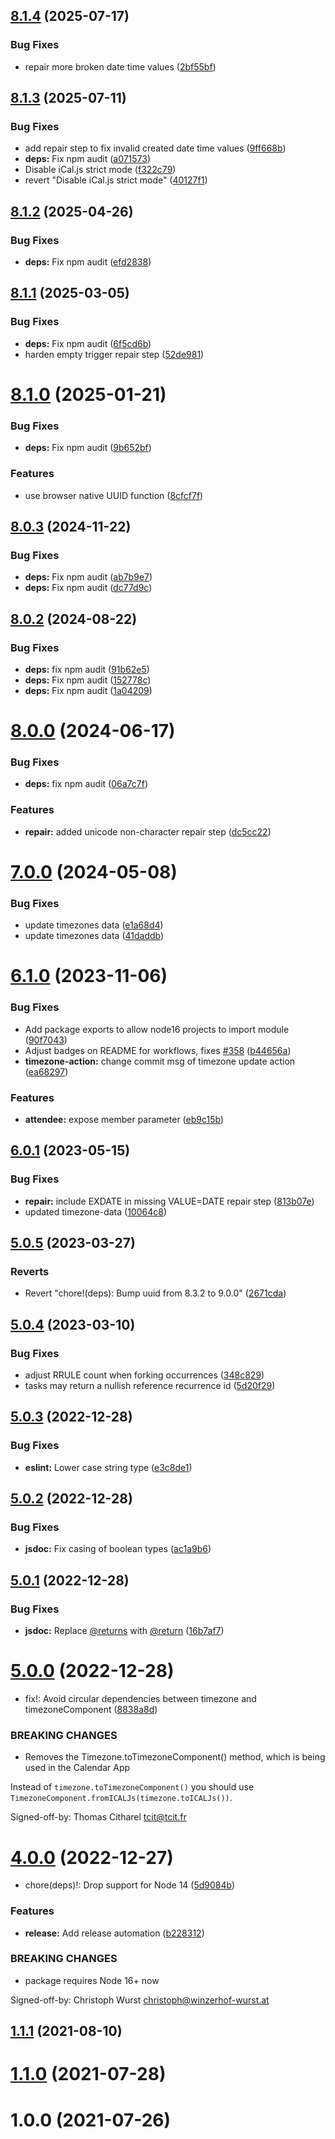 ## [8.1.4](https://github.com/nextcloud/calendar-js/compare/v8.1.3...v8.1.4) (2025-07-17)


### Bug Fixes

* repair more broken date time values ([2bf55bf](https://github.com/nextcloud/calendar-js/commit/2bf55bfb8f5ef888cf09459a34ef78112be8902e))



## [8.1.3](https://github.com/nextcloud/calendar-js/compare/v8.1.2...v8.1.3) (2025-07-11)


### Bug Fixes

* add repair step to fix invalid created date time values ([9ff668b](https://github.com/nextcloud/calendar-js/commit/9ff668b3c0ca7f7ba96fee483ee56256b31a7e4f))
* **deps:** Fix npm audit ([a071573](https://github.com/nextcloud/calendar-js/commit/a0715737c11e7bd3d0297340cf5bba4565e902ad))
* Disable iCal.js strict mode ([f322c79](https://github.com/nextcloud/calendar-js/commit/f322c79bcad2d1e87b5a4326c3815309a0f88661))
* revert "Disable iCal.js strict mode" ([40127f1](https://github.com/nextcloud/calendar-js/commit/40127f1f0aa211d2288841ff272f5b9a79f01c27))



## [8.1.2](https://github.com/nextcloud/calendar-js/compare/v8.1.1...v8.1.2) (2025-04-26)


### Bug Fixes

* **deps:** Fix npm audit ([efd2838](https://github.com/nextcloud/calendar-js/commit/efd283809db6569d7c069bb44e2c46d81797e7c0))



## [8.1.1](https://github.com/nextcloud/calendar-js/compare/v8.1.0...v8.1.1) (2025-03-05)


### Bug Fixes

* **deps:** Fix npm audit ([6f5cd6b](https://github.com/nextcloud/calendar-js/commit/6f5cd6be593905245388645f679d3bc54c3deca9))
* harden empty trigger repair step ([52de981](https://github.com/nextcloud/calendar-js/commit/52de98121ba34064e7d2badd2da922e28cb0a218))



# [8.1.0](https://github.com/nextcloud/calendar-js/compare/v8.0.3...v8.1.0) (2025-01-21)


### Bug Fixes

* **deps:** Fix npm audit ([9b652bf](https://github.com/nextcloud/calendar-js/commit/9b652bfcb35d31b944d03a013e40d959c9f9c3b6))


### Features

* use browser native UUID function ([8cfcf7f](https://github.com/nextcloud/calendar-js/commit/8cfcf7f667bd77a44a28b35359b29784a331304e))



## [8.0.3](https://github.com/nextcloud/calendar-js/compare/v8.0.2...v8.0.3) (2024-11-22)


### Bug Fixes

* **deps:** Fix npm audit ([ab7b9e7](https://github.com/nextcloud/calendar-js/commit/ab7b9e71754effb6e8d8e24707975e13178e5f79))
* **deps:** Fix npm audit ([dc77d9c](https://github.com/nextcloud/calendar-js/commit/dc77d9c6a7222149bd0503eabb0eeab17733a034))



## [8.0.2](https://github.com/nextcloud/calendar-js/compare/v8.0.0...v8.0.2) (2024-08-22)


### Bug Fixes

* **deps:** fix npm audit ([91b62e5](https://github.com/nextcloud/calendar-js/commit/91b62e545bae64ab97b2d559bd07cb800befbd8c))
* **deps:** Fix npm audit ([152778c](https://github.com/nextcloud/calendar-js/commit/152778cc4d0b96ee866b8b281dae6637cd1f9a62))
* **deps:** Fix npm audit ([1a04209](https://github.com/nextcloud/calendar-js/commit/1a04209a76deba87129ccea6e2c67c65e314264c))



# [8.0.0](https://github.com/nextcloud/calendar-js/compare/v7.0.0...v8.0.0) (2024-06-17)


### Bug Fixes

* **deps:** fix npm audit ([06a7c7f](https://github.com/nextcloud/calendar-js/commit/06a7c7f7e744bb083ba250fa1159161109037bb5))


### Features

* **repair:** added unicode non-character repair step ([dc5cc22](https://github.com/nextcloud/calendar-js/commit/dc5cc22299e7288f9cfe1a398043c515c18af14c))



# [7.0.0](https://github.com/nextcloud/calendar-js/compare/v6.1.0...v7.0.0) (2024-05-08)


### Bug Fixes

* update timezones data ([e1a68d4](https://github.com/nextcloud/calendar-js/commit/e1a68d4e608f92b7405e13ca0ffc23b54682636d))
* update timezones data ([41daddb](https://github.com/nextcloud/calendar-js/commit/41daddb3ab4ccad8c58a2ccb818aeaa46b363778))



# [6.1.0](https://github.com/nextcloud/calendar-js/compare/v6.0.1...v6.1.0) (2023-11-06)


### Bug Fixes

* Add package exports to allow node16 projects to import module ([90f7043](https://github.com/nextcloud/calendar-js/commit/90f7043e0dec3c1f0ba806e2f1fa77cdcd7f1dab))
* Adjust badges on README for workflows, fixes [#358](https://github.com/nextcloud/calendar-js/issues/358) ([b44656a](https://github.com/nextcloud/calendar-js/commit/b44656ab4287fc4d492b7939dc34b877461e8acd))
* **timezone-action:** change commit msg of timezone update action ([ea68297](https://github.com/nextcloud/calendar-js/commit/ea682979440341816f61d5a99e5d7967a47c96e0))


### Features

* **attendee:** expose member parameter ([eb9c15b](https://github.com/nextcloud/calendar-js/commit/eb9c15bee5e22d6adf2b4c80ca78c784e33c9ef8))



## [6.0.1](https://github.com/nextcloud/calendar-js/compare/v5.0.5...v6.0.1) (2023-05-15)


### Bug Fixes

* **repair:** include EXDATE in missing VALUE=DATE repair step ([813b07e](https://github.com/nextcloud/calendar-js/commit/813b07ea361d20d17c8ad3989da00d8576dcd55e))
* updated timezone-data ([10064c8](https://github.com/nextcloud/calendar-js/commit/10064c8919065ba6a927d798806197d96b65ec6f))



## [5.0.5](https://github.com/nextcloud/calendar-js/compare/v5.0.4...v5.0.5) (2023-03-27)


### Reverts

* Revert "chore!(deps): Bump uuid from 8.3.2 to 9.0.0" ([2671cda](https://github.com/nextcloud/calendar-js/commit/2671cda40116632555430271f7147330bc64d84c))



## [5.0.4](https://github.com/nextcloud/calendar-js/compare/v5.0.3...v5.0.4) (2023-03-10)


### Bug Fixes

* adjust RRULE count when forking occurrences ([348c829](https://github.com/nextcloud/calendar-js/commit/348c829667c77712ab46a27a54ddf85ab05a0a02))
* tasks may return a nullish reference recurrence id ([5d20f29](https://github.com/nextcloud/calendar-js/commit/5d20f29daed317a74a4338c29d67c9724556563e))



## [5.0.3](https://github.com/nextcloud/calendar-js/compare/v5.0.2...v5.0.3) (2022-12-28)


### Bug Fixes

* **eslint:** Lower case string type ([e3c8de1](https://github.com/nextcloud/calendar-js/commit/e3c8de1c20a679fc27d3e1d84f316216fad27aa0))



## [5.0.2](https://github.com/nextcloud/calendar-js/compare/v5.0.1...v5.0.2) (2022-12-28)


### Bug Fixes

* **jsdoc:** Fix casing of boolean types ([ac1a9b6](https://github.com/nextcloud/calendar-js/commit/ac1a9b6e29785e0f1559a12080154e1dfd506a86))



## [5.0.1](https://github.com/nextcloud/calendar-js/compare/v5.0.0...v5.0.1) (2022-12-28)


### Bug Fixes

* **jsdoc:** Replace [@returns](https://github.com/returns) with [@return](https://github.com/return) ([16b7af7](https://github.com/nextcloud/calendar-js/commit/16b7af7497034d58d94505fb099c0cb973532bba))



# [5.0.0](https://github.com/nextcloud/calendar-js/compare/v4.0.0...v5.0.0) (2022-12-28)


* fix!: Avoid circular dependencies between timezone and timezoneComponent ([8838a8d](https://github.com/nextcloud/calendar-js/commit/8838a8d1a3da8ecb47e7f9b689cc5ce21d3b17b8))


### BREAKING CHANGES

* Removes the Timezone.toTimezoneComponent() method, which is being used in the Calendar App

Instead of ``timezone.toTimezoneComponent()`` you should use
``TimezoneComponent.fromICALJs(timezone.toICALJs())``.

Signed-off-by: Thomas Citharel <tcit@tcit.fr>



# [4.0.0](https://github.com/nextcloud/calendar-js/compare/v3.1.0...v4.0.0) (2022-12-27)


* chore(deps)!: Drop support for Node 14 ([5d9084b](https://github.com/nextcloud/calendar-js/commit/5d9084b2086756b1618656670276479e74264e9f))


### Features

* **release:** Add release automation ([b228312](https://github.com/nextcloud/calendar-js/commit/b22831207f128e7ddadbc4e523631886eb476127))


### BREAKING CHANGES

* package requires Node 16+ now

Signed-off-by: Christoph Wurst <christoph@winzerhof-wurst.at>



## [1.1.1](https://github.com/nextcloud/calendar-js/compare/v1.1.0...v1.1.1) (2021-08-10)



# [1.1.0](https://github.com/nextcloud/calendar-js/compare/v1.0.0...v1.1.0) (2021-07-28)



# 1.0.0 (2021-07-26)



